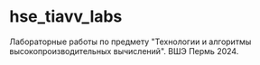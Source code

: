 # hse_tiavv_labs
Лабораторные работы по предмету "Технологии и алгоритмы высокопроизводительных вычислений". ВШЭ Пермь 2024.
